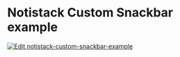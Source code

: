# Notistack Custom Snackbar example

[![Edit notistack-custom-snackbar-example](https://codesandbox.io/static/img/play-codesandbox.svg)](https://codesandbox.io/s/github/iamhosseindhv/notistack/tree/master/examples/custom-snackbar-example)

